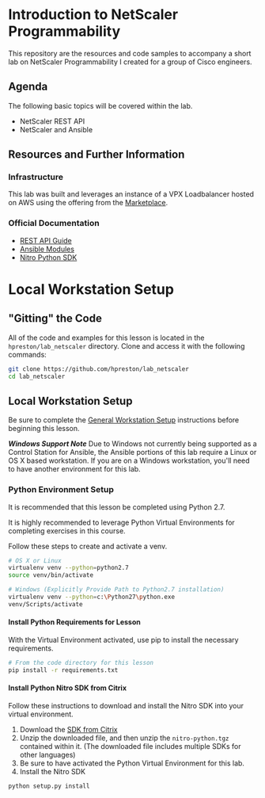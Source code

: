 # Introduction to NetScaler Programmability
This repository are the resources and code samples to accompany a short lab on NetScaler Programmability I created for a group of Cisco engineers.  

## Agenda
The following basic topics will be covered within the lab.  

* NetScaler REST API
* NetScaler and Ansible

## Resources and Further Information
### Infrastructure
This lab was built and leverages an instance of a VPX Loadbalancer hosted on AWS using the offering from the [Marketplace](https://aws.amazon.com/marketplace/pp/B00A9ZLKFK?qid=1511300917372&sr=0-8&ref_=srh_res_product_title).  

### Official Documentation
* [REST API Guide](https://docs.citrix.com/en-us/netscaler/12/nitro-api/nitro-rest.html)
* [Ansible Modules](http://docs.ansible.com/ansible/latest/list_of_network_modules.html#netscaler)
* [Nitro Python SDK](https://www.citrix.com/downloads/netscaler-adc/sdks/netscaler-sdk-release-110.html)

# Local Workstation Setup

## "Gitting" the Code
All of the code and examples for this lesson is located in the `hpreston/lab_netscaler` directory.  Clone and access it with the following commands:

```bash
git clone https://github.com/hpreston/lab_netscaler
cd lab_netscaler
```

## Local Workstation Setup
Be sure to complete the [General Workstation Setup](https://github.com/CiscoDevNet/netprog_basics/blob/master/readme_resources/workstation_setup.md) instructions before beginning this lesson.  

***Windows Support Note***
Due to Windows not currently being supported as a Control Station for Ansible, the Ansible portions of this lab require a Linux or OS X based workstation.  If you are on a Windows workstation, you'll need to have another environment for this lab.  

### Python Environment Setup
It is recommended that this lesson be completed using Python 2.7.   

It is highly recommended to leverage Python Virtual Environments for completing exercises in this course.  

Follow these steps to create and activate a venv.  

```bash
# OS X or Linux
virtualenv venv --python=python2.7
source venv/bin/activate
```

```bash
# Windows (Explicitly Provide Path to Python2.7 installation)
virtualenv venv --python=c:\Python27\python.exe
venv/Scripts/activate
```

#### Install Python Requirements for Lesson
With the Virtual Environment activated, use pip to install the necessary requirements.  

```bash
# From the code directory for this lesson
pip install -r requirements.txt
```

#### Install Python Nitro SDK from Citrix
Follow these instructions to download and install the Nitro SDK into your virtual environment.  

1. Download the [SDK from Citrix](https://www.citrix.com/downloads/netscaler-adc/sdks/netscaler-sdk-release-110.html)
2. Unzip the downloaded file, and then unzip the `nitro-python.tgz` contained within it.  (The downloaded file includes multiple SDKs for other languages)
3. Be sure to have activated the Python Virtual Environment for this lab.
4. Install the Nitro SDK

  ```bash
  python setup.py install
  ```
